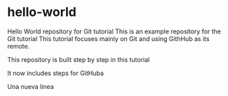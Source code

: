 # hello-world
Hello World repository for Git tutorial
This is an example repository for the Git tutorial
This tutorial focuses mainly on Git and using GithHub as its remote.

This repository is built step by step in this tutorial

It now includes steps for GitHuba

Una nueva linea
